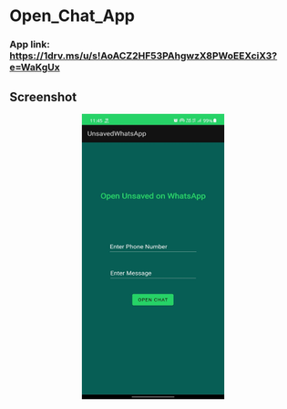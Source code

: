 # Open_Chat_App
### App link: https://1drv.ms/u/s!AoACZ2HF53PAhgwzX8PWoEEXciX3?e=WaKgUx
## Screenshot
<p align="center">
  <img src="https://github.com/Yash-946/Open_Chat_App/blob/master/WhatsApp%20Image%202023-05-26%20at%2011.45.41%20AM.jpeg" width="250"          height="500" />
  </p>
